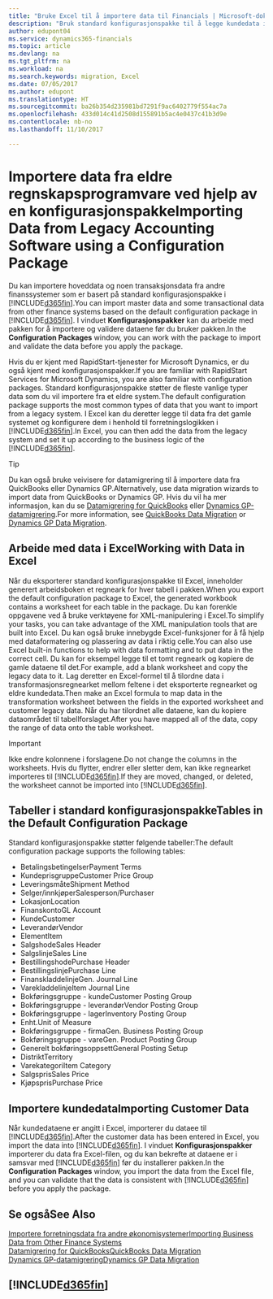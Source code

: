 ```yaml
---
title: "Bruke Excel til å importere data til Financials | Microsoft-dokumentasjon"
description: "Bruk standard konfigurasjonspakke til å legge kundedata i Excel og importere dataene tilbake til Dynamics 365 Business edition."
author: edupont04
ms.service: dynamics365-financials
ms.topic: article
ms.devlang: na
ms.tgt_pltfrm: na
ms.workload: na
ms.search.keywords: migration, Excel
ms.date: 07/05/2017
ms.author: edupont
ms.translationtype: HT
ms.sourcegitcommit: ba26b354d235981bd7291f9ac6402779f554ac7a
ms.openlocfilehash: 433d014c41d2508d155891b5ac4e0437c41b3d9e
ms.contentlocale: nb-no
ms.lasthandoff: 11/10/2017

---
```

# <a name="importing-data-from-legacy-accounting-software-using-a-configuration-package"></a><span data-ttu-id="d29c5-103">Importere data fra eldre regnskapsprogramvare ved hjelp av en konfigurasjonspakke</span><span class="sxs-lookup"><span data-stu-id="d29c5-103">Importing Data from Legacy Accounting Software using a Configuration Package</span></span>
<span data-ttu-id="d29c5-104">Du kan importere hoveddata og noen transaksjonsdata fra andre finanssystemer som er basert på standard konfigurasjonspakke i [!INCLUDE[d365fin](includes/d365fin_md.md)].</span><span class="sxs-lookup"><span data-stu-id="d29c5-104">You can import master data and some transactional data from other finance systems based on the default configuration package in [!INCLUDE[d365fin](includes/d365fin_md.md)].</span></span> <span data-ttu-id="d29c5-105">I vinduet **Konfigurasjonspakker** kan du arbeide med pakken for å importere og validere dataene før du bruker pakken.</span><span class="sxs-lookup"><span data-stu-id="d29c5-105">In the **Configuration Packages** window, you can work with the package to import and validate the data before you apply the package.</span></span>  

<span data-ttu-id="d29c5-106">Hvis du er kjent med RapidStart-tjenester for Microsoft Dynamics, er du også kjent med konfigurasjonspakker.</span><span class="sxs-lookup"><span data-stu-id="d29c5-106">If you are familiar with RapidStart Services for Microsoft Dynamics, you are also familiar with configuration packages.</span></span> <span data-ttu-id="d29c5-107">Standard konfigurasjonspakke støtter de fleste vanlige typer data som du vil importere fra et eldre system.</span><span class="sxs-lookup"><span data-stu-id="d29c5-107">The default configuration package supports the most common types of data that you want to import from a legacy system.</span></span> <span data-ttu-id="d29c5-108">I Excel kan du deretter legge til data fra det gamle systemet og konfigurere dem i henhold til forretningslogikken i [!INCLUDE[d365fin](includes/d365fin_md.md)].</span><span class="sxs-lookup"><span data-stu-id="d29c5-108">In Excel, you can then add the data from the legacy system and set it up according to the business logic of the [!INCLUDE[d365fin](includes/d365fin_md.md)].</span></span>  

> [!TIP]  
>   <span data-ttu-id="d29c5-109">Du kan også bruke veivisere for datamigrering til å importere data fra QuickBooks eller Dynamics GP.</span><span class="sxs-lookup"><span data-stu-id="d29c5-109">Alternatively, use data migration wizards to import data from QuickBooks or Dynamics GP.</span></span> <span data-ttu-id="d29c5-110">Hvis du vil ha mer informasjon, kan du se [Datamigrering for QuickBooks](ui-extensions-quickbooks-data-migration.md) eller [Dynamics GP-datamigrering](ui-extensions-dynamicsgp-data-migration.md).</span><span class="sxs-lookup"><span data-stu-id="d29c5-110">For more information, see [QuickBooks Data Migration](ui-extensions-quickbooks-data-migration.md) or [Dynamics GP Data Migration](ui-extensions-dynamicsgp-data-migration.md).</span></span>  

## <a name="working-with-data-in-excel"></a><span data-ttu-id="d29c5-111">Arbeide med data i Excel</span><span class="sxs-lookup"><span data-stu-id="d29c5-111">Working with Data in Excel</span></span>
<span data-ttu-id="d29c5-112">Når du eksporterer standard konfigurasjonspakke til Excel, inneholder generert arbeidsboken et regneark for hver tabell i pakken.</span><span class="sxs-lookup"><span data-stu-id="d29c5-112">When you export the default configuration package to Excel, the generated workbook contains a worksheet for each table in the package.</span></span> <span data-ttu-id="d29c5-113">Du kan forenkle oppgavene ved å bruke verktøyene for XML-manipulering i Excel.</span><span class="sxs-lookup"><span data-stu-id="d29c5-113">To simplify your tasks, you can take advantage of the XML manipulation tools that are built into Excel.</span></span> <span data-ttu-id="d29c5-114">Du kan også bruke innebygde Excel-funksjoner for å få hjelp med dataformatering og plassering av data i riktig celle.</span><span class="sxs-lookup"><span data-stu-id="d29c5-114">You can also use Excel built-in functions to help with data formatting and to put data in the correct cell.</span></span> <span data-ttu-id="d29c5-115">Du kan for eksempel legge til et tomt regneark og kopiere de gamle dataene til det.</span><span class="sxs-lookup"><span data-stu-id="d29c5-115">For example, add a blank worksheet and copy the legacy data to it.</span></span> <span data-ttu-id="d29c5-116">Lag deretter en Excel-formel til å tilordne data i transformasjonsregnearket mellom feltene i det eksporterte regnearket og eldre kundedata.</span><span class="sxs-lookup"><span data-stu-id="d29c5-116">Then make an Excel formula to map data in the transformation worksheet between the fields in the exported worksheet and customer legacy data.</span></span> <span data-ttu-id="d29c5-117">Når du har tilordnet alle dataene, kan du kopiere dataområdet til tabellforslaget.</span><span class="sxs-lookup"><span data-stu-id="d29c5-117">After you have mapped all of the data, copy the range of data onto the table worksheet.</span></span>  

> [!IMPORTANT]  
>  <span data-ttu-id="d29c5-118">Ikke endre kolonnene i forslagene.</span><span class="sxs-lookup"><span data-stu-id="d29c5-118">Do not change the columns in the worksheets.</span></span> <span data-ttu-id="d29c5-119">Hvis du flytter, endrer eller sletter dem, kan ikke regnearket importeres til [!INCLUDE[d365fin](includes/d365fin_md.md)].</span><span class="sxs-lookup"><span data-stu-id="d29c5-119">If they are moved, changed, or deleted, the worksheet cannot be imported into [!INCLUDE[d365fin](includes/d365fin_md.md)].</span></span>

## <a name="tables-in-the-default-configuration-package"></a><span data-ttu-id="d29c5-120">Tabeller i standard konfigurasjonspakke</span><span class="sxs-lookup"><span data-stu-id="d29c5-120">Tables in the Default Configuration Package</span></span>
<span data-ttu-id="d29c5-121">Standard konfigurasjonspakke støtter følgende tabeller:</span><span class="sxs-lookup"><span data-stu-id="d29c5-121">The default configuration package supports the following tables:</span></span>

-   <span data-ttu-id="d29c5-122">Betalingsbetingelser</span><span class="sxs-lookup"><span data-stu-id="d29c5-122">Payment Terms</span></span>
-   <span data-ttu-id="d29c5-123">Kundeprisgruppe</span><span class="sxs-lookup"><span data-stu-id="d29c5-123">Customer Price Group</span></span>
-   <span data-ttu-id="d29c5-124">Leveringsmåte</span><span class="sxs-lookup"><span data-stu-id="d29c5-124">Shipment Method</span></span>
-   <span data-ttu-id="d29c5-125">Selger/innkjøper</span><span class="sxs-lookup"><span data-stu-id="d29c5-125">Salesperson/Purchaser</span></span>
-   <span data-ttu-id="d29c5-126">Lokasjon</span><span class="sxs-lookup"><span data-stu-id="d29c5-126">Location</span></span>
-   <span data-ttu-id="d29c5-127">Finanskonto</span><span class="sxs-lookup"><span data-stu-id="d29c5-127">GL Account</span></span>
-   <span data-ttu-id="d29c5-128">Kunde</span><span class="sxs-lookup"><span data-stu-id="d29c5-128">Customer</span></span>
-   <span data-ttu-id="d29c5-129">Leverandør</span><span class="sxs-lookup"><span data-stu-id="d29c5-129">Vendor</span></span>
-   <span data-ttu-id="d29c5-130">Element</span><span class="sxs-lookup"><span data-stu-id="d29c5-130">Item</span></span>
-   <span data-ttu-id="d29c5-131">Salgshode</span><span class="sxs-lookup"><span data-stu-id="d29c5-131">Sales Header</span></span>
-   <span data-ttu-id="d29c5-132">Salgslinje</span><span class="sxs-lookup"><span data-stu-id="d29c5-132">Sales Line</span></span>
-   <span data-ttu-id="d29c5-133">Bestillingshode</span><span class="sxs-lookup"><span data-stu-id="d29c5-133">Purchase Header</span></span>
-   <span data-ttu-id="d29c5-134">Bestillingslinje</span><span class="sxs-lookup"><span data-stu-id="d29c5-134">Purchase Line</span></span>
-   <span data-ttu-id="d29c5-135">Finanskladdelinje</span><span class="sxs-lookup"><span data-stu-id="d29c5-135">Gen. Journal Line</span></span>
-   <span data-ttu-id="d29c5-136">Varekladdelinje</span><span class="sxs-lookup"><span data-stu-id="d29c5-136">Item Journal Line</span></span>
-   <span data-ttu-id="d29c5-137">Bokføringsgruppe - kunde</span><span class="sxs-lookup"><span data-stu-id="d29c5-137">Customer Posting Group</span></span>
-   <span data-ttu-id="d29c5-138">Bokføringsgruppe - leverandør</span><span class="sxs-lookup"><span data-stu-id="d29c5-138">Vendor Posting Group</span></span>
-   <span data-ttu-id="d29c5-139">Bokføringsgruppe - lager</span><span class="sxs-lookup"><span data-stu-id="d29c5-139">Inventory Posting Group</span></span>
-   <span data-ttu-id="d29c5-140">Enht.</span><span class="sxs-lookup"><span data-stu-id="d29c5-140">Unit of Measure</span></span>
-   <span data-ttu-id="d29c5-141">Bokføringsgruppe - firma</span><span class="sxs-lookup"><span data-stu-id="d29c5-141">Gen. Business Posting Group</span></span>
-   <span data-ttu-id="d29c5-142">Bokføringsgruppe - vare</span><span class="sxs-lookup"><span data-stu-id="d29c5-142">Gen. Product Posting Group</span></span>
-   <span data-ttu-id="d29c5-143">Generelt bokføringsoppsett</span><span class="sxs-lookup"><span data-stu-id="d29c5-143">General Posting Setup</span></span>
-   <span data-ttu-id="d29c5-144">Distrikt</span><span class="sxs-lookup"><span data-stu-id="d29c5-144">Territory</span></span>
-   <span data-ttu-id="d29c5-145">Varekategori</span><span class="sxs-lookup"><span data-stu-id="d29c5-145">Item Category</span></span>
-   <span data-ttu-id="d29c5-146">Salgspris</span><span class="sxs-lookup"><span data-stu-id="d29c5-146">Sales Price</span></span>
-   <span data-ttu-id="d29c5-147">Kjøpspris</span><span class="sxs-lookup"><span data-stu-id="d29c5-147">Purchase Price</span></span>

## <a name="importing-customer-data"></a><span data-ttu-id="d29c5-148">Importere kundedata</span><span class="sxs-lookup"><span data-stu-id="d29c5-148">Importing Customer Data</span></span>
<span data-ttu-id="d29c5-149">Når kundedataene er angitt i Excel, importerer du dataee til [!INCLUDE[d365fin](includes/d365fin_md.md)].</span><span class="sxs-lookup"><span data-stu-id="d29c5-149">After the customer data has been entered in Excel, you import the data into [!INCLUDE[d365fin](includes/d365fin_md.md)].</span></span> <span data-ttu-id="d29c5-150">I vinduet **Konfigurasjonspakker** importerer du data fra Excel-filen, og du kan bekrefte at dataene er i samsvar med [!INCLUDE[d365fin](includes/d365fin_md.md)] før du installerer pakken.</span><span class="sxs-lookup"><span data-stu-id="d29c5-150">In the **Configuration Packages** window, you import the data from the Excel file, and you can validate that the data is consistent with [!INCLUDE[d365fin](includes/d365fin_md.md)] before you apply the package.</span></span>

## <a name="see-also"></a><span data-ttu-id="d29c5-151">Se også</span><span class="sxs-lookup"><span data-stu-id="d29c5-151">See Also</span></span>
[<span data-ttu-id="d29c5-152">Importere forretningsdata fra andre økonomisystemer</span><span class="sxs-lookup"><span data-stu-id="d29c5-152">Importing Business Data from Other Finance Systems</span></span>](upload-data.md)  
[<span data-ttu-id="d29c5-153">Datamigrering for QuickBooks</span><span class="sxs-lookup"><span data-stu-id="d29c5-153">QuickBooks Data Migration</span></span>](ui-extensions-quickbooks-data-migration.md)  
[<span data-ttu-id="d29c5-154">Dynamics GP-datamigrering</span><span class="sxs-lookup"><span data-stu-id="d29c5-154">Dynamics GP Data Migration</span></span>](ui-extensions-dynamicsgp-data-migration.md)  

## [!INCLUDE[d365fin](includes/free_trial_md.md)]

